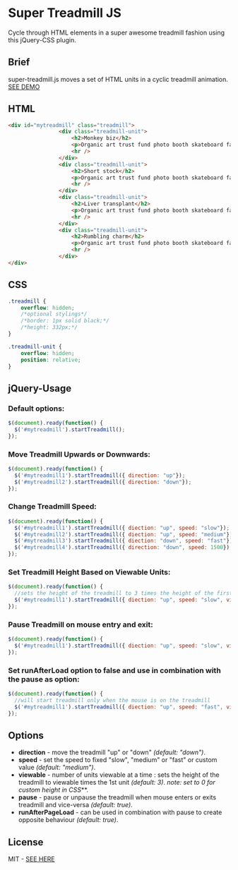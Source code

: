 # Super Treadmill JS
Cycle through HTML elements in a super awesome treadmill fashion using this jQuery-CSS plugin.

## Brief
super-treadmill.js moves a set of HTML units in a cyclic treadmill animation. [SEE DEMO](http://nishadmenezes.github.io/super-treadmill.js/)

## HTML ##

```html
<div id="mytreadmill" class="treadmill">
				<div class="treadmill-unit">
					<h2>Monkey biz</h2>
					<p>Organic art trust fund photo booth skateboard fanny pack, Neutra before they sold kale chips four cardigan.</p>
					<hr />
				</div>
				<div class="treadmill-unit">
					<h2>Short stock</h2>
					<p>Organic art trust fund photo booth skateboard fanny pack, Neutra before they sold kale chips four cardigan.</p>
					<hr />
				</div>
				<div class="treadmill-unit">
					<h2>Liver transplant</h2>
					<p>Organic art trust fund photo booth skateboard fanny pack, Neutra before they sold kale chips four cardigan.</p>
					<hr />
				</div>
				<div class="treadmill-unit">
					<h2>Rumbling charm</h2>
					<p>Organic art trust fund photo booth skateboard fanny pack, Neutra before they sold kale chips four cardigan.</p>
					<hr />
				</div>
</div>
```

## CSS ##

```css
.treadmill {
	overflow: hidden;
	/*optional stylings*/
	/*border: 1px solid black;*/
	/*height: 332px;*/
}

.treadmill-unit {
	overflow: hidden;
	position: relative;
}
```

## jQuery-Usage ##

### Default options:

```javascript
$(document).ready(function() {
  $('#mytreadmill').startTreadmill();
});
```

### Move Treadmill Upwards or Downwards:

```javascript
$(document).ready(function() {
  $('#mytreadmill1').startTreadmill({ direction: "up"});
  $('#mytreadmill2').startTreadmill({ direction: "down"});
});
```

### Change Treadmill Speed:

```javascript
$(document).ready(function() {
  $('#mytreadmill1').startTreadmill({ diection: "up", speed: "slow"});
  $('#mytreadmill2').startTreadmill({ diection: "up", speed: "medium"});
  $('#mytreadmill3').startTreadmill({ diection: "down", speed: "fast"});
  $('#mytreadmill4').startTreadmill({ direction: "down", speed: 1500});
});
```

### Set Treadmill Height Based on Viewable Units:

```javascript
$(document).ready(function() {
  //sets the height of the treadmill to 3 times the height of the first unit
  $('#mytreadmill1').startTreadmill({ diection: "up", speed: "slow", viewable: 3});
});
```

### Pause Treadmill on mouse entry and exit:

```javascript
$(document).ready(function() {
  $('#mytreadmill1').startTreadmill({ diection: "up", speed: "slow", viewable: 3, pause: true});
});
```

### Set runAfterLoad option to false and use in combination with the pause as option:

```javascript
$(document).ready(function() {
  //will start treadmill only when the mouse is on the treadmill
  $('#mytreadmill1').startTreadmill({ diection: "up", speed: "fast", viewable: 3, pause: false, runAfterLoad: false});
});
```

## Options ##

* __direction__ - move the treadmill "up" or "down" _(default: "down")_.
* __speed__ - set the speed to fixed "slow", "medium" or "fast" or custom value _(default: "medium")_.
* __viewable__ - number of units viewable at a time : sets the height of the treadmill to viewable times the 1st unit _(default: 3)_. _note: set to 0 for custom height in CSS_**.
* __pause__ - pause or unpause the treadmill when mouse enters or exits treadmill and vice-versa _(default: true)_.
* __runAfterPageLoad__ - can be used in combination with pause to create opposite behaviour _(default: true)_.

## License ##

MIT - [SEE HERE](../blob/master/LICENSE)
